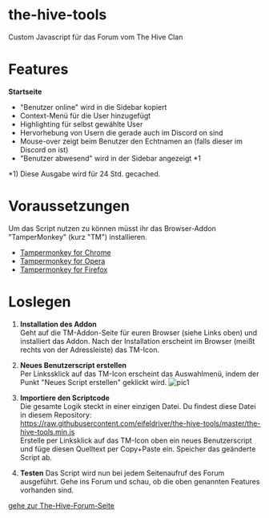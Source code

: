 # the-hive-tools
Custom Javascript für das Forum vom The Hive Clan

# Features
**Startseite**
- "Benutzer online" wird in die Sidebar kopiert 
- Context-Menü für die User hinzugefügt
- Highlighting für selbst gewählte User
- Hervorhebung von Usern die gerade auch im Discord on sind
- Mouse-over zeigt beim Benutzer den Echtnamen an (falls dieser im Discord on ist)
- "Benutzer abwesend" wird in der Sidebar angezeigt *1

*1) Diese Ausgabe wird für 24 Std. gecached.

# Voraussetzungen
Um das Script nutzen zu können müsst ihr das Browser-Addon "TamperMonkey" (kurz "TM") installieren.

* [Tampermonkey for Chrome](https://chrome.google.com/webstore/detail/tampermonkey/dhdgffkkebhmkfjojejmpbldmpobfkfo)
* [Tampermonkey for Opera](https://addons.opera.com/de/extensions/details/tampermonkey-beta/)
* [Tampermonkey for Firefox](https://addons.mozilla.org/de/firefox/addon/tampermonkey/)

# Loslegen

1. **Installation des Addon**  
Geht auf die TM-Addon-Seite für euren Browser (siehe Links oben) und installiert das Addon. Nach der Installation erscheint im Browser (meißt rechts von der Adressleiste) das TM-Icon.

2. **Neues Benutzerscript erstellen**   
Per Linkssklick auf das TM-Icon erscheint das Auswahlmenü, indem der Punkt "Neues Script erstellen" geklickt wird.
![pic1](https://c1.staticflickr.com/8/7844/46390822204_603ee56e06.jpg)

3. **Importiere den Scriptcode**  
Die gesamte Logik steckt in einer einzigen Datei. Du findest diese Datei in diesem Repository:  
https://raw.githubusercontent.com/eifeldriver/the-hive-tools/master/the-hive-tools.min.js  
Erstelle per Linksklick auf das TM-Icon oben ein neues Benutzerscript und füge diesen Quelltext per Copy+Paste ein.
Speicher das geänderte Script ab.


4. **Testen**
Das Script wird nun bei jedem Seitenaufruf des Forum ausgeführt. Gehe ins Forum und schau, ob die oben genannten Features vorhanden sind.

[gehe zur The-Hive-Forum-Seite](https://www.enter-the-hive.de/forum/forum/)



